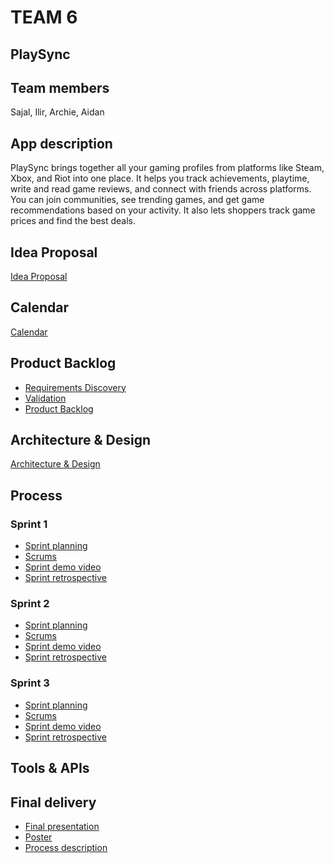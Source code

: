 # TEAM 6

## PlaySync

## Team members

Sajal, Ilir, Archie, Aidan

## App description

PlaySync brings together all your gaming profiles from platforms like Steam, Xbox, and Riot into one place. It helps you track achievements, playtime, write and read game reviews, and connect with friends across platforms. You can join communities, see trending games, and get game recommendations based on your activity. It also lets shoppers track game prices and find the best deals.

## Idea Proposal

[Idea Proposal](https://docs.google.com/document/d/1AlGSqkowSEPLI3mufgHNpucX_3aaIc8wTOB2XPbzsXI/edit?usp=sharing)

## Calendar

[Calendar](https://calendar.google.com/calendar/u/0?cid=aXZoMmU3NjhzMjRkdGlxZWYwcXZvbzhxcjBAZ3JvdXAuY2FsZW5kYXIuZ29vZ2xlLmNvbQ)

## Product Backlog

- [Requirements Discovery](https://docs.google.com/document/d/1EOmy_WZglbGz1Az08alH0499u1GaNiHktH4cvPZub_Y/edit?usp=sharing)
- [Validation](https://docs.google.com/document/d/1Pbfwd79GL7xKhstlAhlTucCqzWVaadJ6Ho6NFOzVU6s/edit?usp=sharing)
- [Product Backlog](https://docs.google.com/spreadsheets/d/1Aw4W0HMNIpXbWyq4GSXJr7qBaFX81wDK-E0oNWFUV0E/edit?gid=0#gid=0)

## Architecture & Design

[Architecture & Design]()

## Process

### Sprint 1

- [Sprint planning](https://docs.google.com/spreadsheets/d/1Aw4W0HMNIpXbWyq4GSXJr7qBaFX81wDK-E0oNWFUV0E/edit?gid=650807239#gid=650807239)
- [Scrums](https://docs.google.com/document/d/1HqWtFfGy1n5z4VYdbs26lYoBJ1Rjdv6qIqhW1oBsVL8/edit?usp=sharing)
- [Sprint demo video]()
- [Sprint retrospective](https://docs.google.com/document/d/13CCg9zhJyw_VSlilse1pAofr2ss8AGKDmStRgDM3H7I/edit?usp=sharing)

### Sprint 2

- [Sprint planning](https://docs.google.com/spreadsheets/d/1Aw4W0HMNIpXbWyq4GSXJr7qBaFX81wDK-E0oNWFUV0E/edit?gid=650807239#gid=650807239)
- [Scrums](https://docs.google.com/document/d/1yBawDKm0t7lRTNsFcshJQ5fxtuWTih4VFwX8b-5SmOQ/edit?usp=sharing)
- [Sprint demo video]()
- [Sprint retrospective](https://docs.google.com/document/d/19BmixgubrffVhL_Y0XA3lVJC7YSnLZ3JV9c1ZWSfSZ0/edit?usp=sharing)

### Sprint 3

- [Sprint planning]()
- [Scrums]()
- [Sprint demo video]()
- [Sprint retrospective](https://docs.google.com/document/d/19BmixgubrffVhL_Y0XA3lVJC7YSnLZ3JV9c1ZWSfSZ0/edit?usp=sharing)

## Tools & APIs

## Final delivery

- [Final presentation](https://docs.google.com/presentation/d/1JXQnuT8sd0wxuoZ-3_SnM4oKcuyarQ4aGHxvlfzQ_UI/edit?usp=sharing)
- [Poster](https://drive.google.com/file/d/1zXKGIv-vj5ln1bXNHVlD_cUy5-ul7GPW/view?usp=sharing)
- [Process description]()
